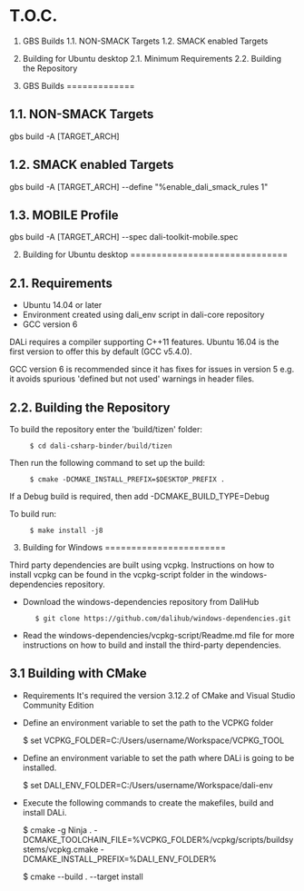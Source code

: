 T.O.C.
======

 1.   GBS Builds
 1.1. NON-SMACK Targets
 1.2. SMACK enabled Targets
 2.   Building for Ubuntu desktop
 2.1. Minimum Requirements
 2.2. Building the Repository



1. GBS Builds
=============

1.1. NON-SMACK Targets
----------------------

 gbs build -A [TARGET_ARCH]

1.2. SMACK enabled Targets
--------------------------

 gbs build -A [TARGET_ARCH] --define "%enable_dali_smack_rules 1"

1.3. MOBILE Profile
-------------------

 gbs build -A [TARGET_ARCH] --spec dali-toolkit-mobile.spec

2. Building for Ubuntu desktop
==============================

2.1. Requirements
------------------------

 - Ubuntu 14.04 or later
 - Environment created using dali_env script in dali-core repository
 - GCC version 6

DALi requires a compiler supporting C++11 features.
Ubuntu 16.04 is the first version to offer this by default (GCC v5.4.0).

GCC version 6 is recommended since it has fixes for issues in version 5
e.g. it avoids spurious 'defined but not used' warnings in header files.

2.2. Building the Repository
----------------------------

To build the repository enter the 'build/tizen' folder:

         $ cd dali-csharp-binder/build/tizen

Then run the following command to set up the build:

         $ cmake -DCMAKE_INSTALL_PREFIX=$DESKTOP_PREFIX .

If a Debug build is required, then add -DCMAKE_BUILD_TYPE=Debug

To build run:

         $ make install -j8

3. Building for Windows
=======================

Third party dependencies are built using vcpkg. Instructions on how to install vcpkg can be found in the
vcpkg-script folder in the windows-dependencies repository.

- Download the windows-dependencies repository from DaliHub

         $ git clone https://github.com/dalihub/windows-dependencies.git

- Read the windows-dependencies/vcpkg-script/Readme.md file for more instructions on how to build and install the third-party dependencies.

3.1 Building with CMake
-----------------------

  * Requirements
    It's required the version 3.12.2 of CMake and Visual Studio Community Edition

  * Define an environment variable to set the path to the VCPKG folder

    $ set VCPKG_FOLDER=C:/Users/username/Workspace/VCPKG_TOOL

  * Define an environment variable to set the path where DALi is going to be installed.

    $ set DALI_ENV_FOLDER=C:/Users/username/Workspace/dali-env

  * Execute the following commands to create the makefiles, build and install DALi.

    $ cmake -g Ninja . -DCMAKE_TOOLCHAIN_FILE=%VCPKG_FOLDER%/vcpkg/scripts/buildsystems/vcpkg.cmake -DCMAKE_INSTALL_PREFIX=%DALI_ENV_FOLDER%

    $ cmake --build . --target install
